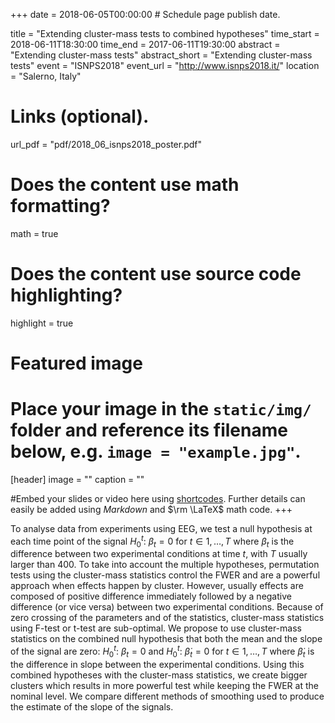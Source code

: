 +++
date = 2018-06-05T00:00:00  # Schedule page publish date.

title = "Extending cluster-mass tests to combined hypotheses"
time_start = 2018-06-11T18:30:00
time_end = 2017-06-11T19:30:00
abstract = "Extending cluster-mass tests"
abstract_short = "Extending cluster-mass tests"
event = "ISNPS2018"
event_url = "http://www.isnps2018.it/"
location = "Salerno, Italy"
  
# Links (optional).
url_pdf = "pdf/2018_06_isnps2018_poster.pdf"

# Does the content use math formatting?
math = true

# Does the content use source code highlighting?
highlight = true

# Featured image
# Place your image in the `static/img/` folder and reference its filename below, e.g. `image = "example.jpg"`.
[header]
image = ""
caption = ""

#Embed your slides or video here using [shortcodes](https://sourcethemes.com/academic/post/writing-markdown-latex/). Further details can easily be added using *Markdown* and $\rm \LaTeX$ math code.
+++

To analyse data from experiments using EEG, we test a null hypothesis at each time point of the signal $H_0^t:~ \beta_t = 0$ for $t \in 1,\dots,T$ where $\beta_t$ is the difference between two experimental conditions at time $t$, with $T$ usually larger than $400$. To take into account the multiple hypotheses, permutation tests using the cluster-mass statistics control the FWER and are a powerful approach when effects happen by cluster. However, usually effects are composed of positive difference immediately followed by a negative difference (or vice versa) between two experimental conditions. Because of zero crossing of the parameters and of the statistics, cluster-mass statistics using F-test or t-test are sub-optimal. We propose to use cluster-mass statistics on the combined null hypothesis that both the mean and the slope of the signal are zero: $H_0^t:~ \beta_t = 0$ and $H_0^t:~ \dot{\beta}_t = 0$ for $t \in 1,\dots,T$ where $\dot{\beta}_t$ is the difference in slope between the experimental conditions. Using this combined hypotheses with the cluster-mass statistics, we create bigger clusters which results in more powerful test while keeping the FWER at the nominal level. We compare different methods of smoothing used to produce the estimate of the slope of the signals.

